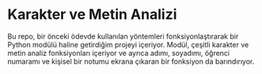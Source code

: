 # Karakter ve Metin Analizi
Bu repo, bir önceki ödevde kullanılan yöntemleri fonksiyonlaştırarak bir Python modülü haline getirdiğim projeyi içeriyor. Modül, çeşitli karakter ve metin analiz fonksiyonları içeriyor ve ayrıca adımı, soyadımı, öğrenci numaramı ve kişisel bir notumu ekrana çıkaran bir fonksiyon da barındırıyor.
